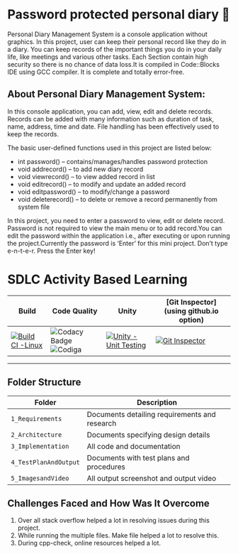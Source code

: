 # Password protected personal diary 📖

Personal Diary Management System is a console application without graphics. In this project, user can keep their personal record like they do in a diary. You can keep records of the important things you do in your daily life, like meetings and various other tasks. Each Section contain high security so there is no chance of data loss.It is compiled in Code::Blocks IDE using GCC compiler. It is complete and totally error-free.

## About Personal Diary Management System:

In this console application, you can add, view, edit and delete records. Records can be added with many information such as duration of task, name, address, time and date. File handling has been effectively used to keep the records.

The basic user-defined functions used in this project are listed below:

- int password() – contains/manages/handles password protection
- void addrecord() – to add new diary record
- void viewrecord() – to view added record in list
- void editrecord() – to modify and update an added record
- void editpassword() – to modify/change a password
- void deleterecord() – to delete or remove a record permanently from system file

In this project, you need to enter a password to view, edit or delete record. Password is not required to view the main menu or to add record.You can edit the password within the application i.e., after executing or upon running the project.Currently the password is  ‘Enter’ for this mini project. Don’t type e-n-t-e-r. Press the Enter key!


# SDLC Activity Based Learning

Build | Code Quality | Unity | [Git Inspector](using github.io option)
------|----------|-------|--------------
[![Build CI -Linux](https://github.com/anitakumarijena/M1_Protected_Personal_Diary/actions/workflows/analysis.yml/badge.svg)](https://github.com/anitakumarijena/M1_Protected_Personal_Diary/actions/workflows/analysis.yml) | ![Codacy Badge](https://api.codiga.io/project/32249/status/svg)![Codiga](https://api.codiga.io/project/32077/score/svg)| [![Unity - Unit Testing](https://github.com/debasish2110/LTTS-C-MiniProject/actions/workflows/unity.yml/badge.svg)](https://github.com/debasish2110/LTTS-C-MiniProject/actions/workflows/unity.yml)| [![Git Inspector](https://github.com/debasish2110/LTTS-C-MiniProject/actions/workflows/gitinspector.yml/badge.svg)](https://github.com/debasish2110/LTTS-C-MiniProject/actions/workflows/gitinspector.yml)

----
## Folder Structure
Folder             | Description
-------------------| -----------------------------------------
`1_Requirements`   | Documents detailing requirements and research
`2_Architecture`         | Documents specifying design details
`3_Implementation` | All code and documentation
`4_TestPlanAndOutput`| Documents with test plans and procedures
`5_ImagesandVideo`| All output screenshot and output video


## Challenges Faced and How Was It Overcome

1. Over all stack overflow helped a lot in resolving issues during this project.
2. While running the multiple files. Make file helped a lot to resolve this.
3. During cpp-check, online resources helped a lot. 
